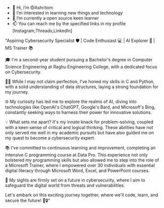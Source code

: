 - 👋 Hi, I’m @Ashritom
- 👀 I’m interested in learning new things and technology 
- 🌱 I’m currently a open source keen learner
- 📫 You can reach me by the specified links in my profile [Instagram,Threads,LinkedIn]

"Aspiring Cybersecurity Specialist 🛡️ | Code Enthusiast 💻 | AI Explorer 🤖 | MS Trainer 📚

🎓 I'm a second-year student pursuing a Bachelor's degree in Computer Science Engineering at Raghu Engineering College,
    with a dedicated focus on Cybersecurity.

👨‍💻 While I may not claim perfection, I've honed my skills in C and Python, 
    with a solid understanding of data structures, laying a strong foundation for my journey.

🌐  My curiosity has led me to explore the realms of AI, diving into technologies 
    like OpenAI's ChatGPT, Google's Bard, and Microsoft's Bing, constantly seeking
    ways to harness their power for innovative solutions.

💡 What sets me apart? It's my innate knack for problem-solving, coupled with a keen sense of critical
    and logical thinking. These abilities have not only served me well in my academic pursuits but have 
    also guided me on my quest to become a cybersecurity expert.

📚 I've committed to continuous learning and improvement, completing an intensive C programming course at Data Pro. 
    This experience not only bolstered my programming skills but also allowed me to step into the role of a Microsoft Trainer,
    where I empowered over 30 individuals with essential digital literacy through Microsoft Word, Excel, and PowerPoint courses.

🚀 My sights are firmly set on a future in cybersecurity, where I aim to safeguard the digital world from threats and vulnerabilities.

Let's embark on this exciting journey together, where we'll code, learn, and secure the future! 💼🔒"

